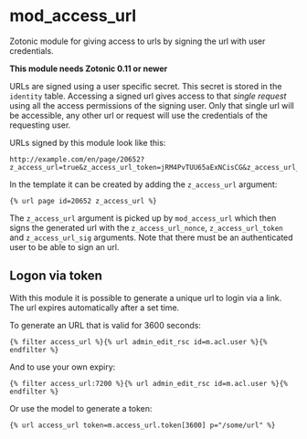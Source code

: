 mod_access_url
==============

Zotonic module for giving access to urls by signing the url with user credentials.

**This module needs Zotonic 0.11 or newer**

URLs are signed using a user specific secret. This secret is stored in the `identity` table.
Accessing a signed url gives access to that *single request* using all the access permissions of the signing user.
Only that single url will be accessible, any other url or request will use the credentials of the requesting user.

URLs signed by this module look like this:

    http://example.com/en/page/20652?z_access_url=true&z_access_url_token=jRM4PvTUU65aExNCisCG&z_access_url_nonce=MHbsQAUPdTS1U3oTgO8B&z_access_url_sig=IQ00Vrmn1D0JGjKegKeP%2FfCoS%2F40XI%2BC2xrqO4xPP%2FA%3D

In the template it can be created by adding the `z_access_url` argument:

    {% url page id=20652 z_access_url %}

The `z_access_url` argument is picked up by `mod_access_url` which then signs the generated url with the `z_access_url_nonce`, `z_access_url_token` and `z_access_url_sig` arguments. Note that there must be an authenticated user to be able to sign an url.

Logon via token
---------------

With this module it is possible to generate a unique url to login via a link. The url
expires automatically after a set time.

To generate an URL that is valid for 3600 seconds:

    {% filter access_url %}{% url admin_edit_rsc id=m.acl.user %}{% endfilter %}

And to use your own expiry:

    {% filter access_url:7200 %}{% url admin_edit_rsc id=m.acl.user %}{% endfilter %}

Or use the model to generate a token:

    {% url access_url token=m.access_url.token[3600] p="/some/url" %}
